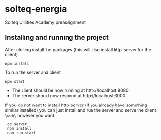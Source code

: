 # solteq-energia
Solteq Utilities Academy preassignment


## Installing and running the project

After cloning install the packages (this will also install http-server for the client)

``` 
npm install 
```

To run the server and client

``` 
npm start
```

- The client should be now running at http://localhost:8080
- The server should now respond at http://localhost:3000

If you do not want to install http-server (if you already have something similar installed)
you can just install and run the server and serve the client ```\web\``` however you want.

``` 
 cd server
 npm install
 npm run start
```
